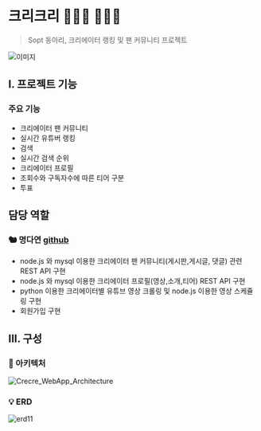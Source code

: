 # 크리크리 👩🏻‍💻 👨🏻‍💻

> Sopt 동아리, 크리에이터 랭킹 및 팬 커뮤니티 프로젝트

![이미지](https://user-images.githubusercontent.com/29730565/110426088-ce7d0580-80e8-11eb-8217-54d3fb117377.png)

## I. 프로젝트 기능
### 주요 기능
- 크리에이터 팬 커뮤니티 
- 실시간 유튜버 랭킹
- 검색
- 실시간 검색 순위
- 크리에이터 프로필
- 조회수와 구독자수에 따른 티어 구분
- 투표

## 담당 역할
### 🐿 명다연 [github](https://github.com/meme2367)
- node.js 와 mysql 이용한 크리에이터 팬 커뮤니티(게시판,게시글, 댓글) 관련 REST API 구현
- node.js 와 mysql 이용한 크리에이터 프로필(영상,소개,티어) REST API 구현
- python 이용한 크리에이터별 유튜브 영상 크롤링 및 node.js 이용한 영상 스케쥴링 구현
- 회원가입 구현

## III. 구성
### 🔧 아키텍처
![Crecre_WebApp_Architecture](https://user-images.githubusercontent.com/29730565/110427049-7810c680-80ea-11eb-9e1d-c4931d947a92.png)

### 💡 ERD
![erd11](https://user-images.githubusercontent.com/29730565/110427026-72b37c00-80ea-11eb-9a8c-cd6512ee1ce3.png)


